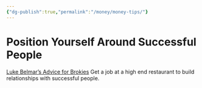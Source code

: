 ```yaml
---
{"dg-publish":true,"permalink":"/money/money-tips/"}
---
```



# Position Yourself Around Successful People

[Luke Belmar’s Advice for Brokies](https://www.youtube.com/watch?v=Y8Cp_J8lJmc)
Get a job at a high end restaurant to build relationships with successful people. 